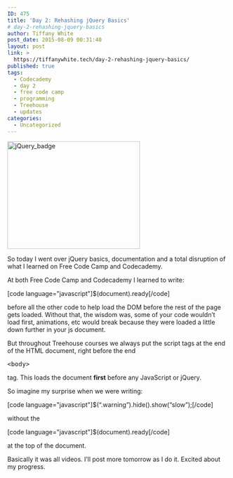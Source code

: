 ```yaml
---
ID: 475
title: 'Day 2: Rehashing jQuery Basics'
# day-2-rehashing-jquery-basics
author: Tiffany White
post_date: 2015-08-09 00:31:40
layout: post
link: >
  https://tiffanywhite.tech/day-2-rehashing-jquery-basics/
published: true
tags:
  - Codecademy
  - day 2
  - free code camp
  - programming
  - Treehouse
  - updates
categories:
  - Uncategorized
---
```

<img class=" aligncenter" src="http://helloburgh.me/wp-content/uploads/2015/08/wpid-Screenshot-2015-08-08-22.55.03.png" alt="jQuery_badge" width="302" height="245" />

So today I went over jQuery basics, documentation and a total disruption of what I learned on Free Code Camp and Codecademy.

At both Free Code Camp and Codecademy I learned to write:

[code language="javascript"]$(document).ready[/code]

before all the other code to help load the DOM before the rest of the page gets loaded. Without that, the wisdom was, some of your code wouldn’t load first, animations, etc would break because they were loaded a little down further in your js document.

But throughout Treehouse courses we always put the script tags at the end of the HTML document, right before the end

<pre class="lang:html decode:1 " >&lt;body&gt;</pre>

tag. This loads the document <strong>first</strong> before any JavaScript or jQuery.

So imagine my surprise when we were writing:

[code language="javascript"]$(“.warning”).hide().show(“slow”);[/code]

without the

[code language="javascript"]$(document).ready[/code]

at the top of the document.

Basically it was all videos. I’ll post more tomorrow as I do it. Excited about my progress.
